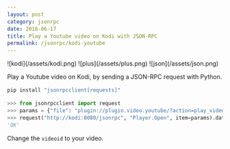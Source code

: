 ```yaml
---
layout: post
category: jsonrpc
date: 2018-06-17
title: Play a Youtube video on Kodi with JSON-RPC
permalink: /jsonrpc/kodi-youtube
---
```

<div class="wide-logos" markdown="1">
![kodi](/assets/kodi.png)
![plus](/assets/plus.png)
![json](/assets/json.png)
</div>

Play a Youtube video on Kodi, by sending a JSON-RPC request with Python.

```sh
pip install "jsonrpcclient[requests]"
```

```python
>>> from jsonrpcclient import request
>>> params = {"file": "plugin://plugin.video.youtube/?action=play_video&videoid=QwSazmPRfaI"}
>>> request("http://kodi:8080/jsonrpc", "Player.Open", item=params).data.result
'OK'
```

Change the `videoid` to your video.
